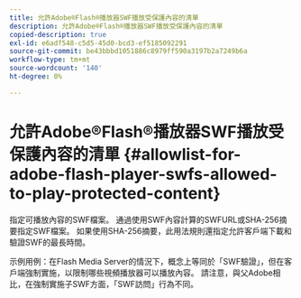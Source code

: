 ```yaml
---
title: 允許Adobe®Flash®播放器SWF播放受保護內容的清單
description: 允許Adobe®Flash®播放器SWF播放受保護內容的清單
copied-description: true
exl-id: e6adf548-c5d5-45d0-bcd3-ef5185092291
source-git-commit: be43bbbd1051886c8979ff590a3197b2a7249b6a
workflow-type: tm+mt
source-wordcount: '140'
ht-degree: 0%

---
```


# 允許Adobe®Flash®播放器SWF播放受保護內容的清單 {#allowlist-for-adobe-flash-player-swfs-allowed-to-play-protected-content}

指定可播放內容的SWF檔案。 通過使用SWF內容計算的SWFURL或SHA-256摘要指定SWF檔案。 如果使用SHA-256摘要，此用法規則還指定允許客戶端下載和驗證SWF的最長時間。

示例用例：在Flash Media Server的情況下，概念上等同於「SWF驗證」，但在客戶端強制實施，以限制哪些視頻播放器可以播放內容。 請注意，與父Adobe相比，在強制實施子SWF方面，「SWF訪問」行為不同。
